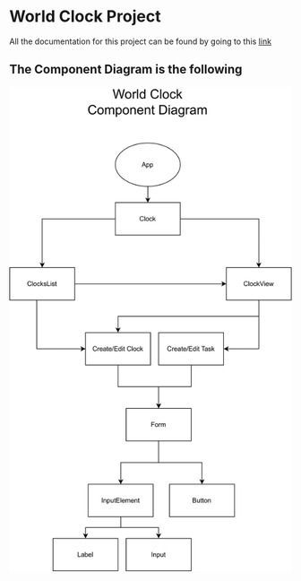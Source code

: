 # World Clock Project
All the documentation for this project can be found by going to this [link](https://docs.google.com/document/d/13EkccvcjlMPNwfQ7cuasyOkzElMjvKSBJaOM5UwUvgY/edit?usp=sharing)

## The Component Diagram is the following
![Component-Diagarm](./component-diagram.svg)
